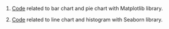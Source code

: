 1. [Code](./visualize_matplotlib.py) related to bar chart and pie chart with Matplotlib library.

2. [Code](./visualize_seaborn.py) related to line chart and histogram with Seaborn library.